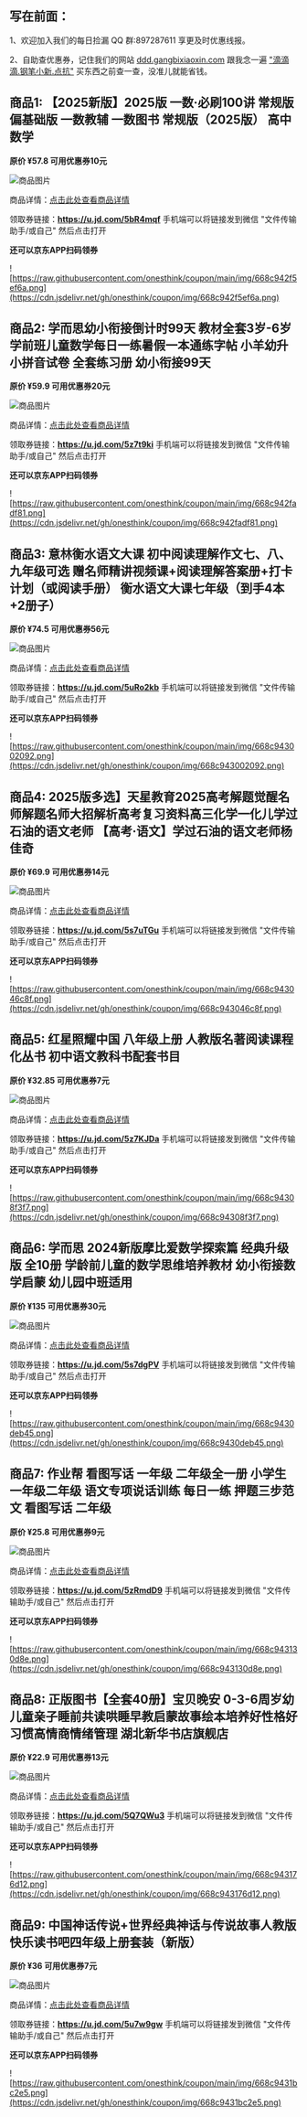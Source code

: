 ## 写在前面：

1、欢迎加入我们的每日捡漏 QQ 群:897287611 享更及时优惠线报。

2、自助查优惠券，记住我们的网站 [ddd.gangbixiaoxin.com](https://ddd.gangbixiaoxin.com) 跟我念一遍 ["滴滴滴.钢笔小新.点抗"](https://ddd.gangbixiaoxin.com) 买东西之前查一查，没准儿就能省钱。

## 商品1: 【2025新版】2025版 一数·必刷100讲 常规版 偏基础版 一数教辅 一数图书 常规版（2025版） 高中数学

**原价 ¥57.8 可用优惠券10元**

![商品图片](http://img14.360buyimg.com/n1/jfs/t1/225297/13/21916/164386/66876c66F8ab4ca87/6aea49ae7a80177c.jpg)

商品详情：[点击此处查看商品详情](https://union-click.jd.com/jdc?e=1003156031&amp;p=JF8BAa0JK1olXwQEU1pZC0sTAl8IGlocWAYCXFZeDEkXB19MRANLAjZbERscSkAJHTRQRA1CCVkdDwtCWhVLHTdNTwcKBENeCVAfUg8bAxVVRVJpP09mUwwhfBlsahN6ZRsRO1BpOlw4YAhtAjVsSxBJPmRdUgcAd1xXDxtxaz5sLnFFICcHWDxOcCp8Yj9NOWVyEikvVTl1Sm5OewBlNGFbEhc9QEtnYW5oWy9nB2NgVSIbfjlvZRgJcAxhJGJRIwc6SD9uWT9zfSdrCllqByldAU5gWBNQbDh2HnIAKA0payBQdDV8D1lgbQdRBxYcUk1QYS9UQChdLVthEAUFQysbD18JK1gUXQELUllbAU4nM28IKxp7XQMCVVZdD0wnAl8IHVgUWA8LXFdYD0gSM28AHGvC8L7X3u-IgPLDneffovzA1LrWytZtOHsUM28JGlkVWQEDVl5tOEsUM2w4RTUUDg4CV1oKCCVKSzpIWh1WVGgHUllVDkwSBF8KGloXXzYyZF4nVRUefw1Bf1xHIXJQLzchejVXBwlecDUXOG5BLl8HbBtcXwxqRF1MAHkyVG4)

领取券链接：**https://u.jd.com/5bR4mqf** 手机端可以将链接发到微信 "文件传输助手/或自己" 然后点击打开

**还可以京东APP扫码领券**

![https://raw.githubusercontent.com/onesthink/coupon/main/img/668c942f5ef6a.png](https://cdn.jsdelivr.net/gh/onesthink/coupon/img/668c942f5ef6a.png)

## 商品2: 学而思幼小衔接倒计时99天 教材全套3岁-6岁学前班儿童数学每日一练暑假一本通练字帖 小羊幼升小拼音试卷 全套练习册 幼小衔接99天

**原价 ¥59.9 可用优惠券20元**

![商品图片](http://img14.360buyimg.com/n1/jfs/t1/241121/24/2540/160020/659cac1dF1c5de1e1/c199dab6a827d31d.jpg)

商品详情：[点击此处查看商品详情](https://union-click.jd.com/jdc?e=1003156031&amp;p=JF8BAdsJK1olXwIDVF9cD0weAl8IGlodWAYLUFleDksfBl9MRANLAjZbERscSkAJHTRQRA1CCVkdDwtCWhVLHTdNTwcKBENeCVAfUg8bBxR4HT9WD0dADDtdSSxXAjFNeQMSBw9FOlwGUkNsWBhVew9KLWNaUx8YCFxXDxtxaz5sPnFFIjc5bzxOeCh-YjtNOWV6Eik_Uht1Sj1ObD5lOGFYPBcrakpHYSZgWztdB2RgVS4bfCl3YBh7TgxhJGJRIxddSD9IcwtzfCcTOE5hIjkCViNFZRNvbDhAHXFdDSc9ezBVYxZociJmXAN0PQg7axFoXxt6bCJsPnoHN1wmcSt1YCh8cj9xKWUCESo0bBhsY3sKbk8XKDZBJBchYy9xBQ1sQyMRVHplCR1ccx5BD2M4GmsWXAYFXVhaDkISM18IG2tUMwYDXVtcDEkXM244G10WXAMLXVZUD0kSAV8IE1wliqu6gdTs3cOu1_GAzOKyiI--gMDVOHsnAF8IGloXXQIFVVxdOHsXAF8LKwV7XFUEVl5YD0x5XiddWxpdXQdsUVhaD08SB2k4GVoUXwQyZG5ZczsRZyxaWhlNOAZDMx5cVg51W2hSEhx7X11YXCUGfxZ3VzB4fgMSHEMCZF5t)

领取券链接：**https://u.jd.com/5z7t9ki** 手机端可以将链接发到微信 "文件传输助手/或自己" 然后点击打开

**还可以京东APP扫码领券**

![https://raw.githubusercontent.com/onesthink/coupon/main/img/668c942fadf81.png](https://cdn.jsdelivr.net/gh/onesthink/coupon/img/668c942fadf81.png)

## 商品3: 意林衡水语文大课 初中阅读理解作文七、八、九年级可选 赠名师精讲视频课+阅读理解答案册+打卡计划（或阅读手册） 衡水语文大课七年级（到手4本+2册子）

**原价 ¥74.5 可用优惠券56元**

![商品图片](http://img14.360buyimg.com/n1/jfs/t1/100317/27/46576/135212/660a443dF2af6f053/358a3bc584902bd4.jpg)

商品详情：[点击此处查看商品详情](https://union-click.jd.com/jdc?e=1003156031&amp;p=JF8BAdsJK1olXwIDVV1eC04QCl8IGloRVQ8LU1lZDUkUB19MRANLAjZbERscSkAJHTRQRA1CCVkdDwtCWhVLHTdNTwcKBENeCVAfUg8bdBt-bl0UJA5rNw4keCtcUQZ8aTxSPWVGOlw6eyJjRWd3WVJFAm9hBj0hCFxXDxtxaz5hPk9eIjc1bz90dCp8GT9NOWJiEj4VVT11AgdOewBlOGFbLBcrektnYSZ8WyxnAHZgHSYbfDl_ZQ9RbAxhJGJRIz0mSD1uez9zfCcTOE5hIjkCViNFZRNuez9-HXB7My09ax5TY210cixhLQNiHD0uaChRBBt6fwh2B3oKNAE5bytPYCh8cj9yKV9xFSpfaCxsY3sKbk8XKDZCCjVUWBhoSw9WSwZjBQEKNgQhCw5BD2M4GmsWXAYFXVhaDkISM18IG2tUMwYBUFZdDk8QM244G10WXAMLXVZUDkIXBF8IE1wliqu6gdTs3cOu1_GAzOKyiI--gMDVOHsnAF8IGloXXQIFVVxdOHsXAF8LKwV7XFUFUVddCE55XiddWxpeW0BsUVhbAUwRB2o4GVoUXwQyZG4qfD1iBW5xEzJ2DX9yNBUPYT9lZChoeB97X2FxPSobADRVCj9XcjhHPnoCZF5t)

领取券链接：**https://u.jd.com/5uRo2kb** 手机端可以将链接发到微信 "文件传输助手/或自己" 然后点击打开

**还可以京东APP扫码领券**

![https://raw.githubusercontent.com/onesthink/coupon/main/img/668c943002092.png](https://cdn.jsdelivr.net/gh/onesthink/coupon/img/668c943002092.png)

## 商品4: 2025版多选】天星教育2025高考解题觉醒名师解题名师大招解析高考复习资料高三化学一化儿学过石油的语文老师 【高考·语文】学过石油的语文老师杨佳奇

**原价 ¥69.9 可用优惠券14元**

![商品图片](http://img14.360buyimg.com/n1/jfs/t1/202757/7/32774/158765/65ead9b8F585b68c0/f840520765122c80.jpg)

商品详情：[点击此处查看商品详情](https://union-click.jd.com/jdc?e=1003156031&amp;p=JF8BAdoJK1olXQYCV1dcDE0WBV8IGlodWgYEVlxeAU4SC19MRANLAjZbERscSkAJHTRQRA1CCVkdDwtCWhVLHTdNTwcKBENeCVAfUg8bVQltUzwVNWNEBwIITjdsAjxybhxFVU12OlwVTAJxahdBRlpUC3RDCDU_TlxXDxtxaz5sPnlFIwEhaDxOAy9_cgFNOWJiEikvUi51ShtObT5lOmFYNBc9ekthYSZ8WztNB2FgHS4bazJjYBZrTgxhJGZRLT0uSD9IVQhzfCcTOE5hIjkCViNFZRNtbyhpVHFaPykpax5JdDdocjtPNRIBIz4vazl0WgxWbSl9OnJLJwIpUCt3YA1rXC9sJWJ1DQsDfDJBYRRoD1lgSQR3ZDVcDTdHfg96eQVRVU9gVCoFYEJ3UTkEF2sUbQUDVFlUDkwRCmo4K1sVbUdsXV1aCE0nAl8IHVgUWA8LXFdVAEMQM28AHGvC8L7X3u-IgPLDneffovzA1LrWytZtOHsUM28JGlkVWQEDVl5tOEsUM2w4RTUUDgNVU1xaWyVKSzpIW1pTVGgHUllfAEwXA18KGloXXzYyZAg7bQNwAwdtXQhJCEB-L18Ocj5QU2dDbzUXFUJLMjclQRYWQjl6Wgd-P0AyVG4)

领取券链接：**https://u.jd.com/5s7uTGu** 手机端可以将链接发到微信 "文件传输助手/或自己" 然后点击打开

**还可以京东APP扫码领券**

![https://raw.githubusercontent.com/onesthink/coupon/main/img/668c943046c8f.png](https://cdn.jsdelivr.net/gh/onesthink/coupon/img/668c943046c8f.png)

## 商品5: 红星照耀中国 八年级上册  人教版名著阅读课程化丛书 初中语文教科书配套书目

**原价 ¥32.85 可用优惠券7元**

![商品图片](http://img14.360buyimg.com/n1/jfs/t1/87426/19/39222/52944/64b9ec10F1d94fc1b/b8e52b2e28bfc05a.jpg)

商品详情：[点击此处查看商品详情](https://union-click.jd.com/jdc?e=1003156031&amp;p=JF8BAaQJK1olXwMKVllVD0kUB18IGFkSWwYKU24ZVxNJXF9RXh5UHw0cSgUFVx1AVzAXQA4KD1heSgYYXBcIWipURlVXB0IOUCUtDi9UUS5KQz4VOWIGPxUYahNKSywOdVlOBw55DykAaB9gdGsOWgVeXRFCWCokcCtjWhRPbSJ9BWJhIBgpahFEYW50XSxOLn9lDj4UaykXcw1BXRt1BVxmNhchTjwVZwZrUiRCKX9mMCkuew9hahttYD1pI1FdPz06VUJTZwZSQyx2PkZ0LSYNcShoXBhSb08XKDYHCys5DSgJQQ9feR0TFVlGHwMPDSBRD2M4GmsWXAYFXVhaDkISM18IG2tHM9604ob4uVfDqeDdk8wlXDYCUl1cDUIeC2cIH14TbQYKU26KpfPCid7dk-LBw47V7fmIgffDnec4K2sWbQYDVVxdDEwWAW84K1sWbQUyCjBcW0wSCm8LGTVIFVNCFF1fVCUSBWkBGF8TWzYAVV9fCnsnM2tza11xHlRDFgY4CC9zBwRDXjlNAE5BUjBfUxEfeDR_RjtBKnEGUh8DQ0snA18)

领取券链接：**https://u.jd.com/5z7KJDa** 手机端可以将链接发到微信 "文件传输助手/或自己" 然后点击打开

**还可以京东APP扫码领券**

![https://raw.githubusercontent.com/onesthink/coupon/main/img/668c94308f3f7.png](https://cdn.jsdelivr.net/gh/onesthink/coupon/img/668c94308f3f7.png)

## 商品6: 学而思 2024新版摩比爱数学探索篇 经典升级版 全10册 学龄前儿童的数学思维培养教材 幼小衔接数学启蒙 幼儿园中班适用

**原价 ¥135 可用优惠券30元**

![商品图片](http://img14.360buyimg.com/n1/jfs/t1/150961/36/27633/62989/667ea1afFebdc8d7d/266cef7ba644dad0.jpg)

商品详情：[点击此处查看商品详情](https://union-click.jd.com/jdc?e=1003156031&amp;p=JF8BAaQJK1olXwMKVllVD0kUB18IHlkQWgUKXW4ZVxNJXF9RXh5UHw0cSgUFVx1AVzAXQA4KD1heSgYYXBcIWipURlVXB0IOUCUtDi9UUS5KQz4VHERdAwAYaj5Mej9-dVlOBw55DykAaB9gdGsORzsdXRFCWCokaCtjcBBKbSJDBWJmKBgrahFxYSZ4XThgLVVlDSYUfykWZw0Jbxt1FVtyNl8PTj9lZwprQg5CKX9mMyoUXQ5gXDVoYD1pI1FdMy49bDBLZSdeQyx2OkV2CyY5fzhgQBhsb08XKDZLDl8JUBxuUw9IRz1CX3l7FAYgSjVnD2M4GmsWXAYFXVhaDkISM18IG2tHM9604ob4uVfDqeDdk8wlXDYCUl1cDUIeC2cMHl8WbQYKU26KpfPCid7dk-LBw47V7fmIgffDnec4K2sWbQYDVVxdDEwWAW84K1sWbQUyCjBcW0wSC24BSTVIFVNCFFpfQyUSBWkNE14SXjYAVV9fCnsnM2tza11xHlRDFgY4CApVXDhWXjlgBn9SIjBfUxEfeDR_RjtBKnEGUgI9AEsnA18)

领取券链接：**https://u.jd.com/5s7dgPV** 手机端可以将链接发到微信 "文件传输助手/或自己" 然后点击打开

**还可以京东APP扫码领券**

![https://raw.githubusercontent.com/onesthink/coupon/main/img/668c9430deb45.png](https://cdn.jsdelivr.net/gh/onesthink/coupon/img/668c9430deb45.png)

## 商品7: 作业帮 看图写话 一年级 二年级全一册 小学生一年级二年级 语文专项说话训练 每日一练 押题三步范文 看图写话 二年级

**原价 ¥25.8 可用优惠券9元**

![商品图片](http://img14.360buyimg.com/n1/jfs/t1/220218/13/41778/137514/666276deFe4ef85d1/cab7407ab4e0d0f0.jpg)

商品详情：[点击此处查看商品详情](https://union-click.jd.com/jdc?e=1003156031&amp;p=JF8BAdsJK1olXwMFXVxUDkIQAl8IGlsUWQ4FVF9cCk8VB19MRANLAjZbERscSkAJHTRQRA1CCVkdDwtCWhVLHTdNTwcKBENeCVAfUg8bRhJyaC98H2VwBlg9VBltfzJ_Qh1WKl1lOlwEU0lqRwdJfwAcCVVdVwYLdFxXDxtxazliLnVdI1wpbTxkaCx8RD9NOWJQEj0_UiJ1Ag9OeD5mK2FYKBc-QEtkYSZOWy9dAHRgVSIbfCl8dA9rfAxhJGJmLT0iSj1-awpzfCcTOE5hIjkCViNFZRNrbFppW3FrMD0pezhLd21gcjh2XA5iLTY_fAJoXRlxbz52FEALIwEhaD9lYCh8Yj92Kl9lFyo0Wi9sY3sKbk8XKDZiAjwIQxlVfg1jYTBlHG9LFj0bYSxnD2M4GmsWXAYFXVhaDkISM18IG2tUMwYFVllUC0kTM244G10WXAMLXVZVD0MVBV8IE1wliqu6gdTs3cOu1_GAzOKyiI--gMDVOHsnAF8IGloXXQIFVVxdOHsXAF8LKwV7XFUKVFxZAEl5XiddWxsSVQ9sUVhaAU0WA204GVoUXwQyZG4YdTFkdwZKeClHW2ZeBiQhVTxORSx_QDx7X19ZViMZYApzWGZcSAQWBVB-ZF5t)

领取券链接：**https://u.jd.com/5zRmdD9** 手机端可以将链接发到微信 "文件传输助手/或自己" 然后点击打开

**还可以京东APP扫码领券**

![https://raw.githubusercontent.com/onesthink/coupon/main/img/668c943130d8e.png](https://cdn.jsdelivr.net/gh/onesthink/coupon/img/668c943130d8e.png)

## 商品8: 正版图书【全套40册】宝贝晚安 0-3-6周岁幼儿童亲子睡前共读哄睡早教启蒙故事绘本培养好性格好习惯高情商情绪管理 湖北新华书店旗舰店

**原价 ¥22.9 可用优惠券13元**

![商品图片](http://img14.360buyimg.com/n1/jfs/t1/96361/15/35940/224041/64e5b0b5F1db42dcb/28de8327047966b5.jpg)

商品详情：[点击此处查看商品详情](https://union-click.jd.com/jdc?e=1003156031&amp;p=JF8BAdkJK1olXwIDVF5aAEkfAl8IGlocXw4KXFdVCkIQBF9MRANLAjZbERscSkAJHTRQRA1CCVkdDwtCWhVLHTdNTwcKBENeCVAfUg8bd2t4RhJGCVtZVCQqfAJHVApUHBhNLg5ROlw8eAsTcTZwXgx-Gl5yVSU4dlxXDxtxaz5sLm1dIicHWzJ0aDN_GTNNOWJyEj0VVT11Ag9ObABmKmFbBhcpakpHYSZwWyx3B1ZgVSIbaElOcwwJaAxhJGJRIC06VDx-ZwlzfCcTOE5hIjkCViNFZRNoeAF1WGVKKyg-CTRIdDdocjtmLkdiJj4OfzhCQhlhbzJ1B3VFIicPbTxlYCh8Yj91KWV9FCokXilsY3sKbk8XKDZjFQVDVQNcCg9gTyNzJV5DFBk5TQ1nD2M4GmsWXAYFXVhaDkISM18IG2tUMwYBU1dVCHsWM28OGFoQVA8KXFZVAUInA2cPK4y45dOI5YvVsZ-Ji7ixvI6c4dKc3G5tOEgnA24JGVsRWgcAVG5tCEgnAF9WdVpGVQYDVgtfZhZfVi9IEgcQMwMEUlxaDUwXM20JGlkXbTYyIFotVQJEVzJTGyFiKU9SAzsBDwhPcGdbdVl0LUYGJgclTRx8RDd4GiBwIzYCZA)

领取券链接：**https://u.jd.com/5Q7QWu3** 手机端可以将链接发到微信 "文件传输助手/或自己" 然后点击打开

**还可以京东APP扫码领券**

![https://raw.githubusercontent.com/onesthink/coupon/main/img/668c943176d12.png](https://cdn.jsdelivr.net/gh/onesthink/coupon/img/668c943176d12.png)

## 商品9: 中国神话传说+世界经典神话与传说故事人教版快乐读书吧四年级上册套装（新版）

**原价 ¥36 可用优惠券7元**

![商品图片](http://img14.360buyimg.com/n1/jfs/t1/144243/3/37440/55765/64741486F25c988fa/e94e31a814e57f31.jpg)

商品详情：[点击此处查看商品详情](https://union-click.jd.com/jdc?e=1003156031&amp;p=JF8BAaQJK1olXwMKVllVD0kUB18IGVMTXgQBV24ZVxNJXF9RXh5UHw0cSgUFVx1AVzAXQA4KD1heSgYYXBcIWipURlVXB0IOLxcFSDxwAA1pXSJxOwZWBDoAXBwefCRPdVluJ2RLNCdVUTlFURR6TyZQChFCWCokdBtjSjpNb1ltBWJhIBgpahFEYW50XSxOLn9lDj4UaykXcw1BXRt1BVxmNhchTjwVZwZrUiRCKX9mMCkuew9hahttYD1pI1FdPz06VUJTZwZSQyx2PkZ0LSYNcShoXBhSb08XKDZmFAIGXQ1paA1aYQF9O0VhFSUbUR1RD2M4GmsWXAYFXVhaDkISM18IG2tHM9604ob4uVfDqeDdk8wlXDYCUl1cDUIfAm4NGlsdbQYKU26KpfPCid7dk-LBw47V7fmIgffDnec4K2sWbQYDVVxdDEwWAW84K1sWbQUyCjBcW05FVj0OSTVIFVNCFA0cTyUSBWgNHFkXXjYAVV9fCnsnMxRBQxtiOgVgNRgkbC0XVz9sRg9CVHlJEzBfczF1Sg9xEwJnD1R5JgogTRwnA18)

领取券链接：**https://u.jd.com/5u7w9gw** 手机端可以将链接发到微信 "文件传输助手/或自己" 然后点击打开

**还可以京东APP扫码领券**

![https://raw.githubusercontent.com/onesthink/coupon/main/img/668c9431bc2e5.png](https://cdn.jsdelivr.net/gh/onesthink/coupon/img/668c9431bc2e5.png)

